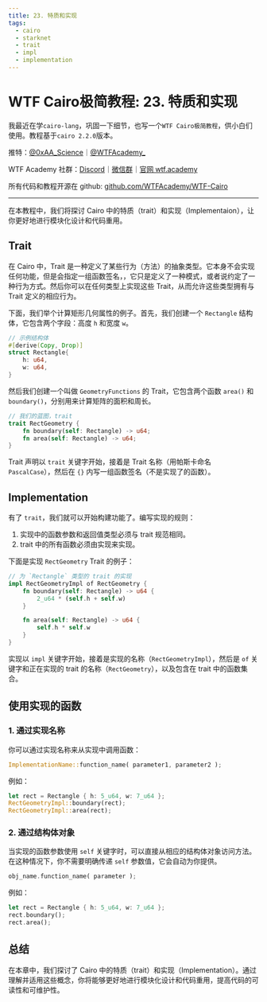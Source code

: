 ```yaml
---
title: 23. 特质和实现
tags:
  - cairo
  - starknet
  - trait
  - impl
  - implementation
---
```


# WTF Cairo极简教程: 23. 特质和实现

我最近在学`cairo-lang`，巩固一下细节，也写一个`WTF Cairo极简教程`，供小白们使用。教程基于`cairo 2.2.0`版本。

推特：[@0xAA_Science](https://twitter.com/0xAA_Science)｜[@WTFAcademy_](https://twitter.com/WTFAcademy_)

WTF Academy 社群：[Discord](https://discord.gg/5akcruXrsk)｜[微信群](https://docs.google.com/forms/d/e/1FAIpQLSe4KGT8Sh6sJ7hedQRuIYirOoZK_85miz3dw7vA1-YjodgJ-A/viewform?usp=sf_link)｜[官网 wtf.academy](https://wtf.academy)

所有代码和教程开源在 github: [github.com/WTFAcademy/WTF-Cairo](https://github.com/WTFAcademy/WTF-Cairo)

---

在本教程中，我们将探讨 Cairo 中的特质（trait）和实现（Implementaion），让你更好地进行模块化设计和代码重用。

## Trait

在 Cairo 中，Trait 是一种定义了某些行为（方法）的抽象类型。它本身不会实现任何功能，但是会指定一组函数签名，，它只是定义了一种模式，或者说约定了一种行为方式。然后你可以在任何类型上实现这些 Trait，从而允许这些类型拥有与 Trait 定义的相应行为。

下面，我们举个计算矩形几何属性的例子。首先，我们创建一个 `Rectangle` 结构体，它包含两个字段：高度 `h` 和宽度 `w`。

```rust
// 示例结构体
#[derive(Copy, Drop)]
struct Rectangle{
    h: u64,
    w: u64,
}
```

然后我们创建一个叫做 `GeometryFunctions` 的 Trait，它包含两个函数 `area()` 和 `boundary()`，分别用来计算矩阵的面积和周长。

```rust
// 我们的蓝图，trait
trait RectGeometry {
    fn boundary(self: Rectangle) -> u64;
    fn area(self: Rectangle) -> u64;
}
```

Trait 声明以 `trait` 关键字开始，接着是 Trait 名称（用帕斯卡命名 `PascalCase`），然后在 `{}` 内写一组函数签名（不是实现了的函数）。

## Implementation

有了 `trait`，我们就可以开始构建功能了。编写实现的规则：

1. 实现中的函数参数和返回值类型必须与 trait 规范相同。
2. trait 中的所有函数必须由实现来实现。

下面是实现 `RectGeometry` Trait 的例子：

```rust
// 为 `Rectangle` 类型的 trait 的实现
impl RectGeometryImpl of RectGeometry {
    fn boundary(self: Rectangle) -> u64 {
        2_u64 * (self.h + self.w)
    }

    fn area(self: Rectangle) -> u64 {
        self.h * self.w
    }
}
```

实现以 `impl` 关键字开始，接着是实现的名称（`RectGeometryImpl`），然后是 `of` 关键字和正在实现的 trait 的名称（`RectGeometry`），以及包含在 trait 中的函数集合。


## 使用实现的函数

### 1. 通过实现名称

你可以通过实现名称来从实现中调用函数：

```rust
ImplementationName::function_name( parameter1, parameter2 );
```

例如：

```rust
let rect = Rectangle { h: 5_u64, w: 7_u64 };
RectGeometryImpl::boundary(rect);
RectGeometryImpl::area(rect);
```

### 2. 通过结构体对象

当实现的函数参数使用 `self` 关键字时，可以直接从相应的结构体对象访问方法。在这种情况下，你不需要明确传递 `self` 参数值，它会自动为你提供。

```rust
obj_name.function_name( parameter );
```

例如：

```rust
let rect = Rectangle { h: 5_u64, w: 7_u64 };
rect.boundary();
rect.area();
```

## 总结

在本章中，我们探讨了 Cairo 中的特质（trait）和实现（Implementation）。通过理解并适用这些概念，你将能够更好地进行模块化设计和代码重用，提高代码的可读性和可维护性。